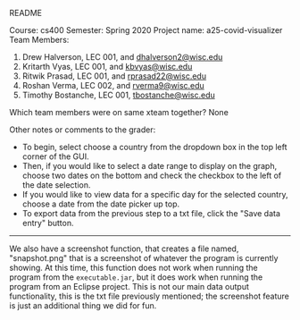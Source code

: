 README

Course: cs400
Semester: Spring 2020
Project name: a25-covid-visualizer
Team Members:
1. Drew Halverson, LEC 001, and dhalverson2@wisc.edu
2. Kritarth Vyas, LEC 001, and kbvyas@wisc.edu
3. Ritwik Prasad, LEC 001, and rprasad22@wisc.edu
4. Roshan Verma, LEC 002, and rverma9@wisc.edu
5. Timothy Bostanche, LEC 001, tbostanche@wisc.edu
 

Which team members were on same xteam together?
None

Other notes or comments to the grader:

- To begin, select choose a country from the dropdown box in the top left corner of the GUI. 
- Then, if you would like to select a date range to display on the graph, choose two dates on the bottom and check the checkbox to the left of the date selection.
- If you would like to view data for a specific day for the selected country, choose a date from the date picker up top.
- To export data from the previous step to a txt file, click the "Save data entry" button.
---

We also have a screenshot function, that creates a file named, "snapshot.png" that is a screenshot of whatever the program is currently showing. At this time, this function does not work when running the program from the `executable.jar`, but it does work when running the program from an Eclipse project. This is not our main data output functionality, this is the txt file previously mentioned; the screenshot feature is just an additional thing we did for fun.
